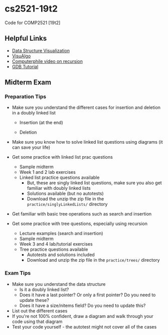 # cs2521-19t2
Code for COMP2521 [19t2]

## Helpful Links
- [Data Structure Visualization](https://www.cs.usfca.edu/~galles/visualization/Algorithms.html)
- [VisuAlgo](https://visualgo.net/en)
- [Computerphile video on recursion](https://www.youtube.com/watch?v=Mv9NEXX1VHc)
- [GDB Tutorial](https://www.youtube.com/watch?v=bWH-nL7v5F4)

## Midterm Exam

### Preparation Tips
- Make sure you understand the different cases for insertion and deletion in a doubly linked list
  - Insertion (at the end)

  - Deletion

- Make sure you know how to solve linked list questions using diagrams (it can save your life)

- Get some practice with linked list prac questions
  - Sample midterm
  - Week 1 and 2 lab exercises
  - Linked list practice questions available
    - But, these are singly linked list questions, make sure you also get familiar with doubly linked lists
	- Solutions available (but no autotests)
	- Download the unzip the zip file in the `practice/singlyLinkedLists/` directory

- Get familiar with basic tree operations such as search and insertion
- Get some practice with tree questions, especially using recursion
  - Lecture examples (search and insertion)
  - Sample midterm
  - Week 3 and 4 lab/tutorial exercises
  - Tree practice questions available
    - Autotests and solutions included
	- Download and unzip the zip file in the `practice/trees/` directory

### Exam Tips
- Make sure you understand the data structure
  - Is it a doubly linked list?
  - Does it have a last pointer? Or only a first pointer? Do you need to update these?
  - Does it have a size/nitems field? Do you need to update this?
- List out the different cases
- If you're not 100% confident, draw a diagram and walk through your code using that diagram
- Test your code yourself - the autotest might not cover all of the cases